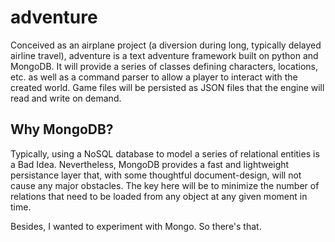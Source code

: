# adventure

Conceived as an airplane project (a diversion during long, typically delayed airline travel), adventure is a text adventure framework built on python and MongoDB. It will provide a series of classes defining characters, locations, etc. as well as a command parser to allow a player to interact with the created world. Game files will be persisted as JSON files that the engine will read and write on demand.

## Why MongoDB?

Typically, using a NoSQL database to model a series of relational entities is a Bad Idea. Nevertheless, MongoDB provides a fast and lightweight persistance layer that, with some thoughtful document-design, will not cause any major obstacles. The key here will be to minimize the number of relations that need to be loaded from any object at any given moment in time.

Besides, I wanted to experiment with Mongo. So there's that.
